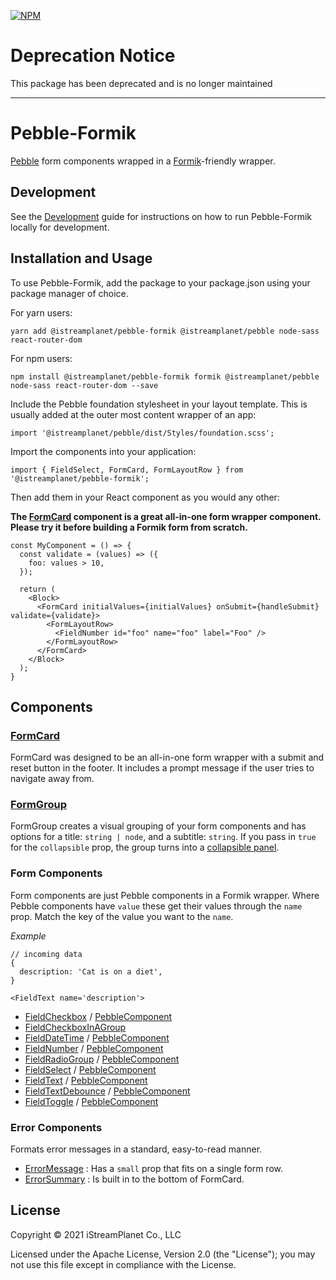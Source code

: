 [![NPM](https://img.shields.io/npm/v/pebble-formik.svg)](https://www.npmjs.com/package/@istreamplanet/pebble-formik)

# Deprecation Notice

This package has been deprecated and is no longer maintained

---

# Pebble-Formik

[Pebble](https://pebble.istreamplanet.net/) form components wrapped in a [Formik](https://formik.org/docs/overview)-friendly wrapper.

## Development

See the [Development](https://github.com/istreamlabs/pebble-formik/blob/main/DEVELOPMENT.md) guide for instructions on how to run Pebble-Formik locally for development.

## Installation and Usage

To use Pebble-Formik, add the package to your package.json using your package manager of choice.

For yarn users:

```shell
yarn add @istreamplanet/pebble-formik @istreamplanet/pebble node-sass react-router-dom
```

For npm users:

```shell
npm install @istreamplanet/pebble-formik formik @istreamplanet/pebble node-sass react-router-dom --save
```

Include the Pebble foundation stylesheet in your layout template. This is usually added at the outer most content wrapper of an app:

```shell
import '@istreamplanet/pebble/dist/Styles/foundation.scss';
```

Import the components into your application:

```shell
import { FieldSelect, FormCard, FormLayoutRow } from '@istreamplanet/pebble-formik';
```

Then add them in your React component as you would any other:

**The [FormCard](https://github.com/istreamlabs/pebble-formik/blob/main/src/FormCard.tsx) component is a great all-in-one form wrapper component. Please try it before building a Formik form from scratch.**

```shell
const MyComponent = () => {
  const validate = (values) => ({
    foo: values > 10,
  });

  return (
    <Block>
      <FormCard initialValues={initialValues} onSubmit={handleSubmit} validate={validate}>
        <FormLayoutRow>
          <FieldNumber id="foo" name="foo" label="Foo" />
        </FormLayoutRow>
      </FormCard>
    </Block>
  );
}
```

## Components

### [FormCard](https://github.com/istreamlabs/pebble-formik/blob/main/src/FormCard.tsx)

FormCard was designed to be an all-in-one form wrapper with a submit and reset button in the footer. It includes a prompt message if the user tries to navigate away from.

### [FormGroup](https://github.com/istreamlabs/pebble-formik/blob/main/src/FormGroup.tsx)

FormGroup creates a visual grouping of your form components and has options for a title: `string | node`, and a subtitle: `string`. If you pass in `true` for the `collapsible` prop, the group turns into a [collapsible panel](https://pebble.istreamplanet.net/#/Components/CollapsiblePanel).

### Form Components

Form components are just Pebble components in a Formik wrapper. Where Pebble components have `value` these get their values through the `name` prop. Match the key of the value you want to the `name`.

*Example*
```shell
// incoming data
{
  description: 'Cat is on a diet',
}

<FieldText name='description'>
```

* [FieldCheckbox](https://github.com/istreamlabs/pebble-formik/blob/main/src/FieldCheckbox.tsx) / [PebbleComponent](https://pebble.istreamplanet.net/#/Components/FieldCheckbox)
* [FieldCheckboxInAGroup](https://github.com/istreamlabs/pebble-formik/blob/main/src/FieldCheckboxInAGroup.tsx)
* [FieldDateTime](https://github.com/istreamlabs/pebble-formik/blob/main/src/FieldDateTime.tsx) / [PebbleComponent](https://pebble.istreamplanet.net/#/Components/FieldDateTime)
* [FieldNumber](https://github.com/istreamlabs/pebble-formik/blob/main/src/FieldNumber.tsx) / [PebbleComponent](https://pebble.istreamplanet.net/#/Components/FieldNumber)
* [FieldRadioGroup](https://github.com/istreamlabs/pebble-formik/blob/main/src/FieldRadioGroup.tsx) / [PebbleComponent](https://pebble.istreamplanet.net/#/Components/FieldRadioGroup)
* [FieldSelect](https://github.com/istreamlabs/pebble-formik/blob/main/src/FieldSelect.tsx) / [PebbleComponent](https://pebble.istreamplanet.net/#/Components/FieldSelect)
* [FieldText](https://github.com/istreamlabs/pebble-formik/blob/main/src/FieldText.tsx) / [PebbleComponent](https://pebble.istreamplanet.net/#/Components/FieldText)
* [FieldTextDebounce](https://github.com/istreamlabs/pebble-formik/blob/main/src/FieldTextDebounce.tsx) / [PebbleComponent](https://pebble.istreamplanet.net/#/Components/FieldTextDebounce)
* [FieldToggle](https://github.com/istreamlabs/pebble-formik/blob/main/src/FieldToggle.tsx) / [PebbleComponent](https://pebble.istreamplanet.net/#/Components/FieldToggle)

### Error Components

Formats error messages in a standard, easy-to-read manner.

* [ErrorMessage](https://github.com/istreamlabs/pebble-formik/blob/main/src/ErrorMessage.tsx) : Has a `small` prop that fits on a single form row.
* [ErrorSummary](https://github.com/istreamlabs/pebble-formik/blob/main/src/ErrorSummary.tsx) : Is built in to the bottom of FormCard.

## License

Copyright &copy; 2021 iStreamPlanet Co., LLC

Licensed under the Apache License, Version 2.0 (the "License"); you may not use this file except in compliance with the License.
